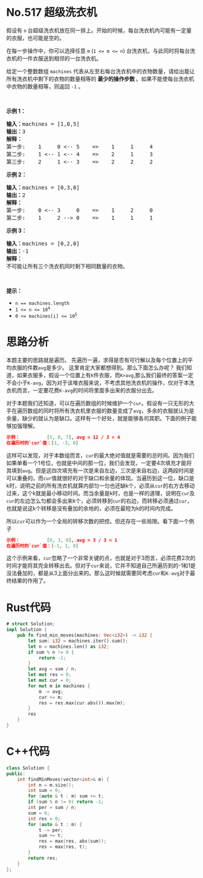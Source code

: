 # No.517 超级洗衣机
<p>假设有 <code>n</code><strong>&nbsp;</strong>台超级洗衣机放在同一排上。开始的时候，每台洗衣机内可能有一定量的衣服，也可能是空的。</p>

<p>在每一步操作中，你可以选择任意 <code>m</code> (<code>1 &lt;= m &lt;= n</code>) 台洗衣机，与此同时将每台洗衣机的一件衣服送到相邻的一台洗衣机。</p>

<p>给定一个整数数组&nbsp;<code>machines</code> 代表从左至右每台洗衣机中的衣物数量，请给出能让所有洗衣机中剩下的衣物的数量相等的 <strong>最少的操作步数 </strong>。如果不能使每台洗衣机中衣物的数量相等，则返回 <code>-1</code> 。</p>

<p>&nbsp;</p>

<p><strong>示例 1：</strong></p>

<pre><strong>输入：</strong>machines = [1,0,5]
<strong>输出：</strong>3
<strong>解释：</strong>
第一步:    1     0 &lt;-- 5    =&gt;    1     1     4
第二步:    1 &lt;-- 1 &lt;-- 4    =&gt;    2     1     3    
第三步:    2     1 &lt;-- 3    =&gt;    2     2     2   
</pre>

<p><strong>示例 2：</strong></p>

<pre><strong>输入：</strong>machines = [0,3,0]
<strong>输出：</strong>2
<strong>解释：</strong>
第一步:    0 &lt;-- 3     0    =&gt;    1     2     0    
第二步:    1     2 --&gt; 0    =&gt;    1     1     1     
</pre>

<p><strong>示例 3：</strong></p>

<pre><strong>输入：</strong>machines = [0,2,0]
<strong>输出：</strong>-1
<strong>解释：</strong>
不可能让所有三个洗衣机同时剩下相同数量的衣物。
</pre>

<p>&nbsp;</p>

<p><strong>提示：</strong></p>

<ul>
	<li><code>n == machines.length</code></li>
	<li><code>1 &lt;= n &lt;= 10<sup>4</sup></code></li>
	<li><code>0 &lt;= machines[i] &lt;= 10<sup>5</sup></code></li>
</ul>

# 思路分析

本题主要的思路就是遍历。
先遍历一遍，求得是否有可行解以及每个位置上的平均衣服的件数`avg`是多少。
这里肯定大家都想得到。那么下面怎么办呢？
我们知道，如果衣服多，假设一个位置上有`K`件衣服，而`K>avg`,那么我们最终的答案一定不会小于`K-avg`，因为对于该堆衣服来说，不考虑其他洗衣机的操作，仅对于本洗衣机而言，一定要花费`K-avg`的时间将里面多出来的衣服分出去。

对于本题我们还知道，可以在遍历数组的时候维护一个`cur`。假设有一只无形的大手在遍历数组的同时将所有洗衣机里衣服的数量变成了`avg`，多余的衣服就认为是余量，缺少的就认为是缺口。这样有一个好处，就是能够各司其职。下面的例子能够加强理解。
```json
示例：          [5, 0, 7], avg = 12 / 3 = 4
在遍历时的`cur`值：[1, -3, 0]
```
这样可以发现，对于本数组而言，`cur`的最大绝对值就是需要的总时间。因为我们如果单看一个1号位，也就是中间的那一位，我们会发现，一定要4次填充才能将其填到`avg`。但是这四次填充有一次是来自左边，三次是来自右边，这两段时间是可以重叠的。而`cur`值就很好的对于缺口和余量的体现。当遍历到这一位，缺口是k时，说明之前的所有洗衣机就算内部匀一匀也还缺k个，必须从`cur`的右方去移动过来，这个k就是最小移动时间。而当余量是k时，也是一样的道理，说明在`cur`及`cur`的左边怎么匀都会多出来k个，必须转移到`cur`的右边，而转移必须通过`cur`，也就是说这k个转移是没有叠加的余地的，必须在最短为k的时间内完成。

所以`cur`可以作为一个全局的转移次数的把控。但还存在一些局限。看下面一个例子
```json
示例：          [0, 3, 0], avg = 3 / 3 = 1
在遍历时的`cur`值：[-1, 1, 0]
```
这个示例来看，`cur`忽略了一个非常关键的点，也就是对于3而言，必须花费2次的时间才能将其完全转移出去。但对于`cur`来说，它并不知道自己所遍历到的-1和1是没法叠加的，都是从3上面分出来的。那么这时候就需要同考虑`cur`和`K-avg`对于最终结果的作用了。
# Rust代码
```rust
# struct Solution;
impl Solution {
    pub fn find_min_moves(machines: Vec<i32>) -> i32 {
        let sum: i32 = machines.iter().sum();
        let n = machines.len() as i32;
        if sum % n != 0 {
            return -1;
        } 
        let avg = sum / n;
        let mut res = 0;
        let mut cur = 0;
        for mut m in machines {
            m -= avg;
            cur += m;
            res = res.max(cur.abs()).max(m);
        }
        res
    }
}
```
# C++代码
```cpp
class Solution {
public:
    int findMinMoves(vector<int>& m) {
        int n = m.size();
        int sum = 0;
        for (auto & t : m) sum += t;
        if (sum % n != 0) return -1;
        int per = sum / n;
        sum = 0;
        int res = 0;
        for (auto & t : m) {
            t -= per;
            sum += t;
            res = max(res, abs(sum));
            res = max(res, t);
        }
        return res;
    }
};
```